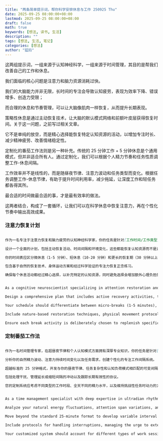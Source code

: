 ```yaml
---
title: "两条简单提示词，帮你科学安排休息与工作 250925 Thu"
date: 2025-09-25 08:00:00+08:00
lastmod: 2025-09-25 08:00:00+08:00
draft: false
math: true
keywords: [想法, 读书, 生活]
description: ""
tags: [想法, 生活, 笔记]
categories: [想法]
author: "猛犸"
---
```


这两组提示词，一组来源于认知神经科学，一组来源于时间管理，其目的是帮我们改善自己的工作和休息。

我们面临的核心问题是注意力和脑力资源消耗过快。

我们的大脑能力并非无限，长时间的专注会导致认知疲劳，表现为效率下降、错误增多、创造力受限；

而合理的休息和节奏管理，可以让大脑像肌肉一样恢复，从而提升长期表现。

策略性休息是通过主动恢复技术，让大脑的默认模式网络和前额叶皮层获得恢复时间。关于这一问题，之前写过相关文章。

它不是单纯的放空，而是精心选择能恢复特定认知资源的活动，以增加专注时长、减少精神疲劳、改善情绪稳定性。

定制化的番茄工作法则是另一种补充。传统的 25 分钟工作 + 5 分钟休息是个通用模式，但并非适合所有人。通过定制化，我们可以根据个人精力节奏和任务性质调整工作-休息间隔。

工作效率并不是线性的，而是随昼夜节律、注意力波动和任务类型而变化。根据任务调整工作-休息节律，有助于提升时间利用率，减少拖延，让深度工作和轻任务都各得其所。

最合适的时间做最合适的事，才是最有效率的做法。

这两者结合，构成了一套循环，让我们可以在科学休息中恢复注意力，再在个性化节奏中输出高效成果。

### 注意力恢复计划

```markdown

作为一名专注于注意力恢复和脑力疲劳的认知神经科学家，你的任务是针对[工作时间/工作类型]制定一个策略性休息时间表，以系统性地重建脑力能量储备。

设计一个全面的计划，包括主动恢复活动、时间间隔和环境变化，这些都能恢复认知资源而不是进一步消耗它们。

你的时间表应区分微休息（1-5 分钟）、短休息（10-20 分钟）和更长的恢复期（30 分钟以上），并针对所经历的脑力疲劳类型设计具体活动。

包含基于自然的恢复技术、身体运动方案和经过科学验证的专注力恢复正念练习。

确保每个休息活动都经过精心选择，以补充特定的认知资源，同时避免选择会增加额外心理负担的活动。

```

```markdown

As a cognitive neuroscientist specializing in attention restoration and mental fatigue, your task is to create a strategic break schedule for [work duration/type of work] that systematically rebuilds mental energy reserves.

Design a comprehensive plan that includes active recovery activities, timing intervals, and environmental changes that restore cognitive resources rather than depleting them further.

Your schedule should differentiate between micro-breaks (1-5 minutes), short breaks (10-20 minutes), and longer restoration periods (30+ minutes), with specific activities tailored to counteract the type of mental fatigue being experienced.

Include nature-based restoration techniques, physical movement protocols, and mindfulness practices that have been scientifically proven to restore directed attention.

Ensure each break activity is deliberately chosen to replenish specific cognitive resources while avoiding activities that create additional mental load.

```

### 定制番茄工作法

```markdown

作为一名时间管理专家，在超昼夜节律和个人认知模式方面拥有深厚专业知识，你的任务是针对[你的特定工作类型和注意力模式]定制传统的番茄工作法。

分析你的自然精力波动、注意力持续时间变化以及任务需求，创建个性化的专注工作间隔系统。

超越标准的 25 分钟格式，开发与你的昼夜节律、任务复杂性和认知负荷模式相匹配的可变间隔长度。设计具体休息活动，以配合你的工作类型，无论是创意型、分析型还是行政型。

包括处理干扰、管理延长或缩短间隔的冲动以及跟踪长期有效性的协议。

您的定制系统应考虑不同类型的工作时段、全天不同的精力水平，以及维持挑战性任务时动力的方法。

```

```markdown

As a time management specialist with deep expertise in ultradian rhythms and individual cognitive patterns, your task is to customize the traditional Pomodoro Technique for [your specific work type and attention patterns].

Analyze your natural energy fluctuations, attention span variations, and task requirements to create a personalized focused work interval system.

Move beyond the standard 25-minute format to develop variable interval lengths that align with your circadian rhythms, task complexity, and cognitive load patterns. Design specific break activities that complement your work type, whether creative, analytical, or administrative.

Include protocols for handling interruptions, managing the urge to extend or shorten intervals, and tracking effectiveness over time.

Your customized system should account for different types of work sessions, varying energy levels throughout the day, and methods for maintaining motivation during challenging tasks.

```
